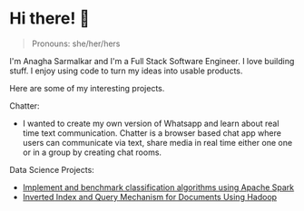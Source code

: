 # Hi there! 👋
> Pronouns: she/her/hers

I'm Anagha Sarmalkar and I'm a Full Stack Software Engineer. 
I love building stuff. I enjoy using code to turn my ideas into usable products. 

Here are some of my interesting projects.
<!--
**AnaghaSarmalkar/anaghasarmalkar** is a ✨ _special_ ✨ repository because its `README.md` (this file) appears on your GitHub profile.

Here are some ideas to get you started:

- 🔭 I’m currently working on ...
- 🌱 I’m currently learning ...
- 👯 I’m looking to collaborate on ...
- 🤔 I’m looking for help with ...
- 💬 Ask me about ...
- 📫 How to reach me: ...
- 😄 Pronouns: ...
- ⚡ Fun fact: ...
-->

Chatter:
- I wanted to create my own version of Whatsapp and learn about real time text communication. Chatter is a browser based chat app where users can communicate via text, share media in real time either one one or in a group by creating chat rooms.

Data Science Projects:
- [Implement and benchmark classification algorithms using Apache Spark](https://github.com/AnaghaSarmalkar/FlightDelay)
- [Inverted Index and Query Mechanism for Documents Using Hadoop](https://github.com/AnaghaSarmalkar/Inverted-index-and-query-mechanism)
